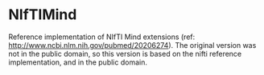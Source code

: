 NIfTIMind
=========

Reference implementation of NIfTI Mind extensions (ref: http://www.ncbi.nlm.nih.gov/pubmed/20206274). The original version was not in the public domain, so this version is based on the nifti reference implementation, and in the public domain.
